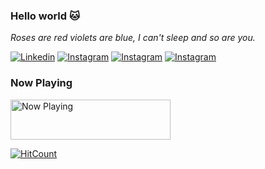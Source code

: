 ### Hello world 🐱

_Roses are red violets are blue, I can't sleep and so are you._

[![Linkedin](https://img.shields.io/badge/-anvaqta-blue?style=flat-square&labelColor=gray&logo=Linkedin&logoColor=white&link=https://www.linkedin.com/in/anvaqta/)](https://www.linkedin.com/in/anvaqta/)
[![Instagram](https://img.shields.io/badge/-@anvaqta-purple?style=flat-square&labelColor=gray&logo=instagram&logoColor=white&link=https://instagram.com/anvaqta/)](https://instagram.com/anvaqta)
[![Instagram](https://img.shields.io/badge/-anvaqta.id-red?style=flat-square&labelColor=gray&logo=internet-explorer&logoColor=white&link=https://anvaqta.id/)](https://anvaqta.id)
[![Instagram](https://img.shields.io/badge/-my--spotify-green?style=flat-square&labelColor=gray&logo=spotify&logoColor=white&link=https://open.spotify.com/user/21xnhzh4qf74t5t4lp2fammai)](https://open.spotify.com/user/21xnhzh4qf74t5t4lp2fammai)

### Now Playing

<a href="https://now-playing.anvaqta.id/now-playing?open">
    <img src="https://now-playing.anvaqta.id/now-playing" width="256" height="64" alt="Now Playing">
</a>

[![HitCount](https://hits.dwyl.com/raisoturu/raisoturu.svg)](https://hits.dwyl.com/raisoturu/raisoturu)
